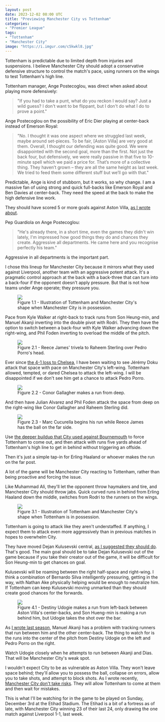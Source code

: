 ```yaml
---
layout: post
date: 2023-12-02 08:00 UTC
title: "Previewing Manchester City vs Tottenham"
categories:
- "Premier League"
tags:
- "Tottenham"
- "Manchester City"
image: "https://i.imgur.com/c5kwkl8.jpg"
---
```


Tottenham is predictable due to limited depth from injuries and suspensions. I believe Manchester City should adopt a conservative defensive structure to control the match's pace, using runners on the wings to test Tottenham's high line.

<!---more--->

Tottenham manager, Ange Postecoglou, was direct when asked about playing more defensively: 

> "If you had to take a punt, what do you reckon I would say? Just a wild guess? I don't want to be flippant, but I don't do what I do to prove a point."

Ange Postecoglou on the possibility of Eric Dier playing at center-back instead of Emerson Royal:

> "No. I thought it was one aspect where we struggled last week, maybe around set-pieces. To be fair, [Aston Villa] are very good at them. Overall, I thought our defending was quite good. We were disappointed with the second goal, more than the first. Not just the back four, but defensively, we were really passive in that five to 10-minute spell which we paid a price for. That’s more of a collective thing. They haven’t grown – they are all the same height as last week. We tried to feed them some different stuff but we’ll go with that."

Predictable, Ange is kind of stubborn, but it works, so why change. I am a massive fan of using strong and quick full-backs like Emerson Royal and Ben Davies at center-back. They need the speed at the back to make the high defensive line work.

They should have scored 5 or more goals against Aston Villa, [as I wrote about](https://tacticsjournal.com/2023/11/27/the-battle-of-the-high-lines-and-aston-villas-far-side-weakness/). 

Pep Guardiola on Ange Postecoglou: 

> "He's already there, in a short time, even the games they didn't win lately, I'm impressed how good things they do and chances they create. Aggressive all departments. He came here and you recognise perfectly his team."

Aggressive in all departments is the important part. 

I chose this lineup for Manchester City because it mirrors what they used against Liverpool, another team with an aggressive potent attack. It's a pragmatic control approach at the back with a back-three that can turn into a back-four if the opponent doesn't apply pressure. But that is not how teams under Ange operate; they pressure you.

<figure>
    <img src="https://i.imgur.com/vjGUQ8p.jpg">
    <figcaption>Figure 1.1 - Illustration of Tottenham and Manchester City's shape when Manchester City is in possession.</figcaption>
</figure> 

Pace from Kyle Walker at right-back to track runs from Son Heung-min, and Manuel Akanji inverting into the double pivot with Rodri. They then have the option to switch between a back-four with Kyle Walker advancing down the right-wing, and Phil Foden inverting to overload the middle of the pitch. 

<figure>
    <img src="https://i.imgur.com/wzgUoG3.jpg">
    <figcaption>Figure 2.1 - Reece James' trivela to Raheem Sterling over Pedro Porro's head.</figcaption>
</figure> 

Ever since [the 4-1 loss to Chelsea](https://tacticsjournal.com/2023/11/07/chelsea-are-faster-why-did-tottenham-use-such-a-high-line/), I have been waiting to see Jérémy Doku attack that space with pace on Manchester City's left-wing. Tottenham allowed, tempted, or dared Chelsea to attack the left-wing. I will be disappointed if we don't see him get a chance to attack Pedro Porro. 

<figure>
    <img src="https://i.imgur.com/Rd2z8WM.jpg">
    <figcaption>Figure 2.2 - Conor Gallagher makes a run from deep.</figcaption>
</figure> 

And then have Julian Alvarez and Phil Foden attack the space from deep on the right-wing like Conor Gallagher and Raheem Sterling did. 

<figure>
    <img src="https://i.imgur.com/tUVFhnS.jpg">
    <figcaption>Figure 2.3 - Marc Cucurella begins his run while Reece James has the ball on the far side.</figcaption>
</figure> 

Use [the deeper buildup that City used against Bournemouth](https://tacticsjournal.com/2023/11/06/manchester-citys-slow-buildup-deep-counters-bournemouths-low-block/) to force Tottenham to come out, and then attack with runs five yards ahead of Tottenham's high line to get in behind without triggering an offside.

Then it's just a simple tap-in for Erling Haaland or whoever makes the run on the far post. 

A lot of the game will be Manchester City reacting to Tottenham, rather than being proactive and forcing the issue.

Like Muhammad Ali, they'll let the opponent throw haymakers and tire, and Manchester City should throw jabs. Quick curved runs in behind from Erling Haaland down the middle, switches from Rodri to the runners on the wings.

<figure>
    <img src="https://i.imgur.com/c5kwkl8.jpg">
    <figcaption>Figure 3.1 - Illustration of Tottenham and Manchester City's shape when Tottenham is in possession.</figcaption>
</figure>

Tottenham is going to attack like they aren't understaffed. If anything, I expect them to attack even more aggressively than in previous matches in hopes to overwhelm City. 

They have moved Dejan Kulusevski central, [as I suggested they should do](https://tacticsjournal.com/2023/11/12/tottenham-needs-dejan-kulusevski-in-the-middle-of-the-pitch/). That's good. The main goal should be to take Dejan Kulusevski out of the game because if you take their creator out of the game, it will be difficult for Son Heung-min to get chances on goal. 

Kulusevski will be roaming between the right half-space and right-wing. I think a combination of Bernardo Silva intelligently pressuring, getting in the way, with Nathan Ake physically helping would be enough to neutralize him. If Tottenham can keep Kulusevski moving unmarked than they should create good chances for the forwards. 

<figure>
    <img src="https://i.imgur.com/vIdRNHA.jpg">
    <figcaption>Figure 4.1 - Destiny Udogie makes a run from left-back between Aston Villa's center-backs, and Son Hueng-min is making a run behind him, but Udogie takes the shot over the bar.</figcaption>
</figure> 

As [I wrote last season](https://tacticsjournal.com/The-space-Manuel%20Akanji-positioning-creates/), Manuel Akanji has a problem with tracking runners that run between him and the other center-back. The thing to watch for is the runs into the center of the pitch from Destiny Udogie on the left and Pedro Porro on the right.

Watch Udogie closely when he attempts to run between Akanji and Dias. That will be Manchester City's weak spot. 

I wouldn't expect City to be as vulnerable as Aston Villa. They won't leave space behind; they'll allow you to possess the ball, collapse on errors, allow you to take shots, and attempt to block shots. As I wrote recently, [Manchester City don't take risks](https://tacticsjournal.com/2023/11/14/manchester-city-dont-take-risks-when-they-defend/). They will allow Tottenham to come at them and then wait for mistakes.

This is what I'll be watching for in the game to be played on Sunday, December 3rd at the Etihad Stadium. The Etihad is a bit of a fortress as of late, with Manchester City winning 23 of their last 24, only drawing the one match against Liverpool 1-1, last week.
